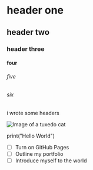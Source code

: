 # header one
## header two
### header three
#### four
###### five
###### six

i wrote some headers

![Image of a tuxedo cat](https://www.petfinder.com/sites/default/files/images/content/PF_TuxedoCat_482x260.jpg)

print("Hello World")

- [ ] Turn on GitHub Pages
- [ ] Outline my portfolio
- [ ] Introduce myself to the world
